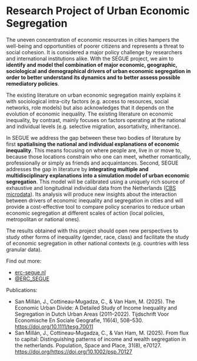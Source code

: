 # Research Project of Urban Economic Segregation

The uneven concentration of economic resources in cities hampers the well-being and opportunities of poorer citizens and represents a threat to social cohesion. It is considered a major policy challenge by researchers and international institutions alike. With the SEGUE project, we aim to **identify and model theÍ combination of major economic, geographic, sociological and demographical drivers of urban economic segregation in order to better understand its dynamics and to better assess possible remediatory policies**. 

The existing literature on urban economic segregation mainly explains it with sociological  intra-city factors (e.g. access to resources, social networks, role models) but also acknowledges that it depends on the evolution of economic inequality. The existing literature on economic inequality, by contrast, mainly focuses on factors operating at the national and individual levels (e.g. selective migration, assortativity, inheritance). 

In SEGUE we address the gap between these two bodies of literature by first **spatialising the national and individual explanations of economic inequality**. This means focusing on where people are, live in or move to, because those locations constrain who one can meet, whether romantically, professionally or simply as friends and acquaintances. Second, SEGUE addresses the gap in literature by **integrating multiple and multidisciplinary explanations into a simulation model of urban economic segregation**. This model will be calibrated using a uniquely rich source of exhaustive and longitudinal individual data from the Netherlands ([CBS microdata](https://www.cbs.nl/en-gb/our-services/customised-services-microdata/microdata-conducting-your-own-research)). Its analysis will produce new insights about the interaction between drivers of economic inequality and segregation in cities and will provide a cost-effective tool to compare policy scenarios to reduce urban economic segregation at different scales of action (local policies, metropolitan or national ones). 

The results obtained with this project should open new perspectives to study other forms of inequality (gender, race, class) and facilitate the study of economic segregation in other national contexts (e.g. countries with less granular data).



Find out more:

- [erc-segue.nl](https://www.erc-segue.nl/)
- [@ERC_SEGUE](https://twitter.com/ERC_SEGUE)

Publications:

- San Millán, J., Cottineau‐Mugadza, C., & Van Ham, M. (2025). The Economic Urban Divide: A Detailed Study of Income Inequality and Segregation in Dutch Urban Areas (2011–2022). Tijdschrift Voor Economische En Sociale Geografie, 116(4), 508–530. https://doi.org/10.1111/tesg.70011
- San Millán, J., Cottineau-Mugadza, C., & Van Ham, M. (2025). From flux to capital: Distinguishing patterns of income and wealth segregation in the netherlands. Population, Space and Place, 31(8), e70127. https://doi.org/https://doi.org/10.1002/psp.70127


